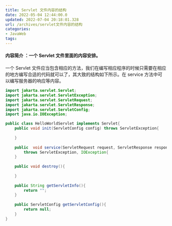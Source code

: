 ```yaml
---
title: Servlet 文件内容的结构
date: 2022-05-04 12:44:00.0
updated: 2022-07-04 20:18:01.328
url: /archives/servlet文件内容的结构
categories: 
- JavaWeb
tags: 
---
```




#### 内容简介 ：一个 Servlet 文件里面的内容安排。

<!--more-->

一个 Servlet 文件应当包含相应的方法，我们在编写相应程序的时候只需要在相应的地方编写合适的代码就可以了，其大致的结构如下所示。在 service 方法中可以编写服务器的响应等内容。

~~~java
import jakarta.servlet.Servlet;
import jakarta.servlet.ServletException;
import jakarta.servlet.ServletRequest;
import jakarta.servlet.ServletResponse;
import jakarta.servlet.ServletConfig;
import java.io.IOException;

public class HelloWorldServlet implements Servlet{
	public void init(ServletConfig config) throws ServletException{
		
	}
	
	public  void service(ServletRequest request, ServletResponse response)
		throws ServletException, IOException{
	}
	
	public void destroy(){
		
	}
	
	public String getServletInfo(){
		return "";
	}
	
	public ServletConfig getServletConfig(){
		return null;
	}
}
~~~